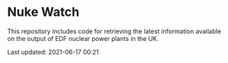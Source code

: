 # Nuke Watch

This repository includes code for retrieving the latest information available on the output of EDF nuclear power plants in the UK.

Last updated: 2021-06-17 00:21